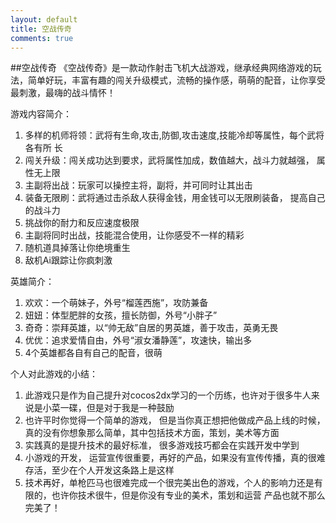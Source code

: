 ```yaml
---
layout: default
title: 空战传奇
comments: true
---
```


##空战传奇
《空战传奇》是一款动作射击飞机大战游戏，继承经典网络游戏的玩法，简单好玩，丰富有趣的闯关升级模式，流畅的操作感，萌萌的配音，让你享受最刺激，最嗨的战斗情怀！

游戏内容简介：
1. 多样的机师将领：武将有生命,攻击,防御,攻击速度,技能冷却等属性，每个武将各有所 长
2. 闯关升级：闯关成功达到要求，武将属性加成，数值越大，战斗力就越强， 属性无上限
3. 主副将出战：玩家可以操控主将，副将，并可同时让其出击
4. 装备无限刷：武将通过击杀敌人获得金钱，用金钱可以无限刷装备， 提高自己的战斗力
5. 挑战你的耐力和反应速度极限
6. 主副将同时出战，技能混合使用，让你感受不一样的精彩
7. 随机道具掉落让你绝境重生
8. 敌机Ai跟踪让你疯刺激

英雄简介：
1. 欢欢：一个萌妹子，外号“榴莲西施”，攻防兼备
2. 妞妞：体型肥胖的女孩，擅长防御，外号“小胖子”
3. 奇奇：崇拜英雄，以“帅无敌”自居的男英雄，善于攻击，英勇无畏
4. 优优：追求爱情自由，外号“淑女潘静莲”，攻速快，输出多
5. 4个英雄都各自有自己的配音，很萌

个人对此游戏的小结：
1. 此游戏只是作为自己提升对cocos2dx学习的一个历练，也许对于很多牛人来说是小菜一碟，但是对于我是一种鼓励
2. 也许平时你觉得一个简单的游戏， 但是当你真正想把他做成产品上线的时候， 真的没有你想象那么简单，其中包括技术方面，策划，美术等方面
3. 实践真的是提升技术的最好标准， 很多游戏技巧都会在实践开发中学到
4. 小游戏的开发， 运营宣传很重要，再好的产品，如果没有宣传传播，真的很难存活，至少在个人开发这条路上是这样
5. 技术再好，单枪匹马也很难完成一个很完美出色的游戏，个人的影响力还是有限的，也许你技术很牛，但是你没有专业的美术，策划和运营
产品也就不那么完美了！



